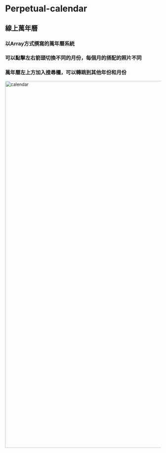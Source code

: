 Perpetual-calendar
===
線上萬年曆
---
  
### 以Array方式撰寫的萬年曆系統  
### 可以點擊左右箭頭切換不同的月份，每個月的搭配的照片不同  
### 萬年曆左上方加入搜尋欄，可以轉跳到其他年份和月份  
  
<img width="1184" alt="calendar" src="https://user-images.githubusercontent.com/103909150/171164987-178369ef-2a9d-4b1c-8ec0-fd324d7a4756.png">
